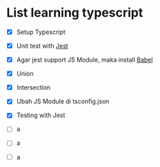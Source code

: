 # List learning typescript

- [x] Setup Typescript
- [x] Unit test with [Jest](https://jestjs.io/)
- [x] Agar jest support JS Module, maka install [Babel](https://babeljs.io/)
- [x] Union
- [x] Intersection
- [x] Ubah JS Module di tsconfig.json
- [x] Testing with Jest
- [ ] a
- [ ] a
- [ ] a

